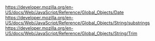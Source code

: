 https://developer.mozilla.org/en-US/docs/Web/JavaScript/Reference/Global_Objects/Date
https://developer.mozilla.org/en-US/docs/Web/JavaScript/Reference/Global_Objects/String/substrings
https://developer.mozilla.org/en-US/docs/Web/JavaScript/Reference/Global_Objects/String/Trim
